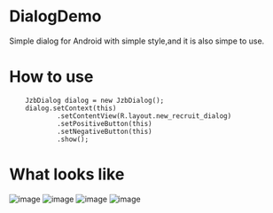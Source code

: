 # DialogDemo
Simple dialog for Android with simple style,and it is also simpe to use.

# How to use

        JzbDialog dialog = new JzbDialog();
        dialog.setContext(this)
                .setContentView(R.layout.new_recruit_dialog)
                .setPositiveButton(this)
                .setNegativeButton(this)
                .show();

# What looks like
![image](https://github.com/DanielFengW/DialogDemo/blob/master/Screenshot_2016-08-04-13-06-21-281_com.daniel.dialogdemo.png)
![image](https://github.com/DanielFengW/DialogDemo/blob/master/Screenshot_2016-08-04-13-06-30-779_com.daniel.dialogdemo.png)
![image](https://github.com/DanielFengW/DialogDemo/blob/master/Screenshot_2016-08-04-13-06-40-556_com.daniel.dialogdemo.png)
![image](https://github.com/DanielFengW/DialogDemo/blob/master/Screenshot_2016-08-04-13-06-47-559_com.daniel.dialogdemo.png)